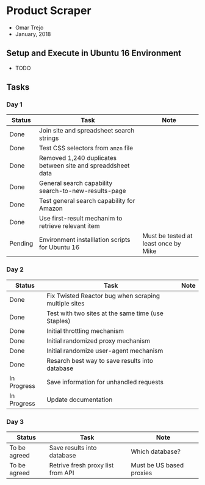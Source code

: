 
# Product Scraper

- Omar Trejo
- January, 2018

## Setup and Execute in Ubuntu 16 Environment

- TODO

## Tasks

### Day 1

| Status  | Task                                                        | Note                                 |
|---------|-------------------------------------------------------------|--------------------------------------|
| Done    | Join site and spreadsheet search strings                    |                                      |
| Done    | Test CSS selectors from `amzn` file                         |                                      |
| Done    | Removed 1,240 duplicates between site and spreaddsheet data |                                      |
| Done    | General search capability search-to-new-results-page        |                                      |
| Done    | Test general search capability for Amazon                   |                                      |
| Done    | Use first-result mechanim to retrieve relevant item         |                                      |
| Pending | Environment installlation scripts for Ubuntu 16             | Must be tested at least once by Mike |

### Day 2

| Status      | Task                                                 | Note |
|-------------|------------------------------------------------------|------|
| Done        | Fix Twisted Reactor bug when scraping multiple sites |      |
| Done        | Test with two sites at the same time (use Staples)   |      |
| Done        | Initial throttling mechanism                         |      |
| Done        | Initial randomized proxy mechanism                   |      |
| Done        | Initial randomize user-agent mechanism               |      |
| Done        | Resarch best way to save results into database       |      |
| In Progress | Save information for unhandled requests              |      |
| In Progress | Update documentation                                 |      |

### Day 3

| Status       | Task                              | Note                     |
|--------------|-----------------------------------|--------------------------|
| To be agreed | Save results into database        | Which database?          |
| To be agreed | Retrive fresh proxy list from API | Must be US based proxies |
